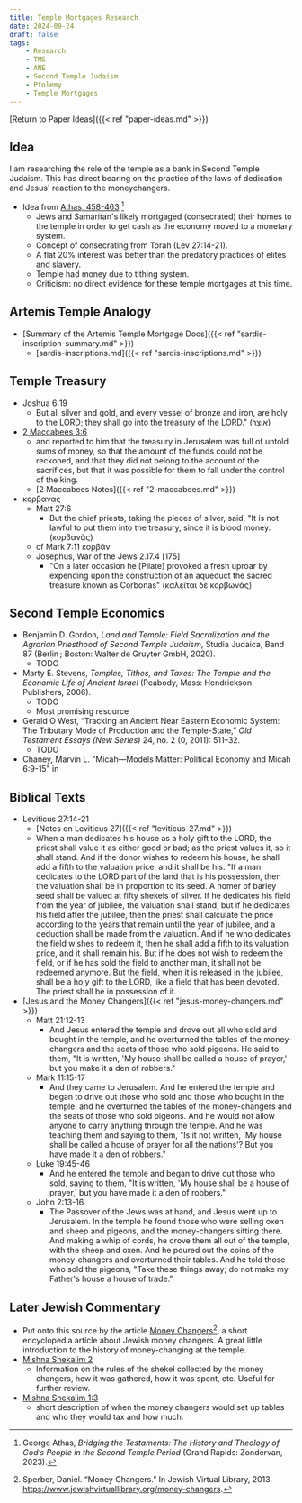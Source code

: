 ```yaml
---
title: Temple Mortgages Research
date: 2024-09-24
draft: false
tags:
    - Research
    - TMS
    - ANE
    - Second Temple Judaism
    - Ptolemy
    - Temple Mortgages
---
```


[Return to Paper Ideas]({{< ref "paper-ideas.md" >}})

## Idea

I am researching the role of the temple as a bank in Second Temple Judaism. This has direct bearing on the practice of the laws of dedication and Jesus' reaction to the moneychangers.

- Idea from [Athas, 458-463](https://www.everand.com/read/732669995/Bridging-the-Testaments-The-History-and-Theology-of-God-s-People-in-the-Second-Temple-Period) [^1]
    - Jews and Samaritan's likely mortgaged (consecrated) their homes to the temple in order to get cash as the economy moved to a monetary system. 
    - Concept of consecrating from Torah (Lev 27:14-21). 
    - A flat 20% interest was better than the predatory practices of elites and slavery.
    - Temple had money due to tithing system.
    - Criticism: no direct evidence for these temple mortgages at this time.

## Artemis Temple Analogy
- [Summary of the Artemis Temple Mortgage Docs]({{< ref "sardis-inscription-summary.md" >}})
    - [sardis-inscriptions.md]({{< ref "sardis-inscriptions.md" >}})

## Temple Treasury
- Joshua 6:19
    - But all silver and gold, and every vessel of bronze and iron, are holy to the LORD; they shall go into the treasury of the LORD." (<span class="hebrew">אוֹצָר</span>)
- [2 Maccabees 3:6](https://bible.oremus.org/?passage=2%20Maccabees%203:6&version=nrsvae)
    - and reported to him that the treasury in Jerusalem was full of untold sums of money, so that the amount of the funds could not be reckoned, and that they did not belong to the account of the sacrifices, but that it was possible for them to fall under the control of the king.
    - [2 Maccabees Notes]({{< ref "2-maccabees.md" >}})
- κορβανας
    - Matt 27:6
        - But the chief priests, taking the pieces of silver, said, "It is not lawful to put them into the treasury, since it is blood money. (κορβανᾶς)
    - cf Mark 7:11 κορβᾶν
    - Josephus, War of the Jews 2.17.4 [175]
        - "On a later occasion he [Pilate] provoked a fresh uproar by expending upon the construction of an aqueduct the sacred treasure known as Corbonas" (καλεῖται δὲ κορβωνᾶς)

## Second Temple Economics
- Benjamin D. Gordon, <i>Land and Temple: Field Sacralization and the Agrarian Priesthood of Second Temple Judaism</i>, Studia Judaica, Band 87 (Berlin ; Boston: Walter de Gruyter GmbH, 2020).
    - TODO
- Marty E. Stevens, <i>Temples, Tithes, and Taxes: The Temple and the Economic Life of Ancient Israel</i> (Peabody, Mass: Hendrickson Publishers, 2006).
    - TODO
    - Most promising resource
- Gerald O West, “Tracking an Ancient Near Eastern Economic System: The Tributary Mode of Production and the Temple-State,” <i>Old Testament Essays (New Series)</i> 24, no. 2 (0, 2011): 511–32.
    - TODO
- Chaney, Marvin L. "Micah—Models Matter: Political Economy and Micah 6:9-15" in 


## Biblical Texts
- Leviticus 27:14-21
    - [Notes on Leviticus 27]({{< ref "leviticus-27.md" >}})
    - When a man dedicates his house as a holy gift to the LORD, the priest shall value it as either good or bad; as the priest values it, so it shall stand. And if the donor wishes to redeem his house, he shall add a fifth to the valuation price, and it shall be his. "If a man dedicates to the LORD part of the land that is his possession, then the valuation shall be in proportion to its seed. A homer of barley seed shall be valued at fifty shekels of silver. If he dedicates his field from the year of jubilee, the valuation shall stand, but if he dedicates his field after the jubilee, then the priest shall calculate the price according to the years that remain until the year of jubilee, and a deduction shall be made from the valuation. And if he who dedicates the field wishes to redeem it, then he shall add a fifth to its valuation price, and it shall remain his. But if he does not wish to redeem the field, or if he has sold the field to another man, it shall not be redeemed anymore. But the field, when it is released in the jubilee, shall be a holy gift to the LORD, like a field that has been devoted. The priest shall be in possession of it.
- [Jesus and the Money Changers]({{< ref "jesus-money-changers.md" >}})
    - Matt 21:12-13
        - And Jesus entered the temple and drove out all who sold and bought in the temple, and he overturned the tables of the money-changers and the seats of those who sold pigeons. He said to them, "It is written, 'My house shall be called a house of prayer,' but you make it a den of robbers."
    - Mark 11:15-17
        - And they came to Jerusalem. And he entered the temple and began to drive out those who sold and those who bought in the temple, and he overturned the tables of the money-changers and the seats of those who sold pigeons. And he would not allow anyone to carry anything through the temple. And he was teaching them and saying to them, "Is it not written, 'My house shall be called a house of prayer for all the nations'? But you have made it a den of robbers."
    - Luke 19:45-46
        - And he entered the temple and began to drive out those who sold, saying to them, "It is written, 'My house shall be a house of prayer,' but you have made it a den of robbers."
    - John 2:13-16
        - The Passover of the Jews was at hand, and Jesus went up to Jerusalem. In the temple he found those who were selling oxen and sheep and pigeons, and the money-changers sitting there. And making a whip of cords, he drove them all out of the temple, with the sheep and oxen. And he poured out the coins of the money-changers and overturned their tables. And he told those who sold the pigeons, "Take these things away; do not make my Father's house a house of trade."

## Later Jewish Commentary
- Put onto this source by the article [Money Changers](https://www.jewishvirtuallibrary.org/money-changers)[^2], a short encyclopedia article about Jewish money changers. A great little introduction to the history of money-changing at the temple.
- [Mishna Shekalim 2](https://www.sefaria.org/Mishnah_Shekalim.1?lang=bi&with=all&lang2=en)
    - Information on the rules of the shekel collected by the money changers, how it was gathered, how it was spent, etc. Useful for further review.
- [Mishna Shekalim 1:3](https://www.sefaria.org/Mishnah_Shekalim.1?lang=bi&with=all&lang2=en)
    - short description of when the money changers would set up tables and who they would tax and how much.

[^1]: George Athas, <i>Bridging the Testaments: The History and Theology of God’s People in the Second Temple Period</i> (Grand Rapids: Zondervan, 2023).
[^2]: Sperber, Daniel. “Money Changers.” In Jewish Virtual Library, 2013. https://www.jewishvirtuallibrary.org/money-changers.



